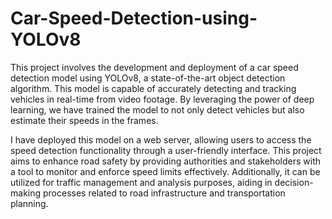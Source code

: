 # Car-Speed-Detection-using-YOLOv8

This project involves the development and deployment of a car speed detection model using YOLOv8, a state-of-the-art object detection algorithm. This model is capable of accurately detecting and tracking vehicles in real-time from video footage. By leveraging the power of deep learning, we have trained the model to not only detect vehicles but also estimate their speeds in the frames.

I have  deployed this model on a web server, allowing users to access the speed detection functionality through a user-friendly interface. This project aims to enhance road safety by providing authorities and stakeholders with a tool to monitor and enforce speed limits effectively. Additionally, it can be utilized for traffic management and analysis purposes, aiding in decision-making processes related to road infrastructure and transportation planning.

